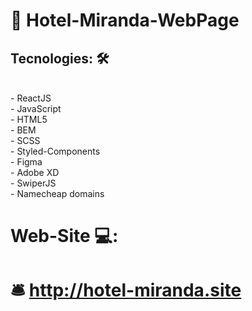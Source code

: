 #  🏨 Hotel-Miranda-WebPage 
##  Tecnologies: 🛠️ 
<br/>
- ReactJS <br/>
- JavaScript <br/>
- HTML5 <br/>
- BEM <br/>
- SCSS <br/>
- Styled-Components <br/>
- Figma <br/>
- Adobe XD <br/>
- SwiperJS <br/>
- Namecheap domains
<br/>

#   Web-Site 💻: 

# 🛎️  http://hotel-miranda.site  

                                                                                                                                        
